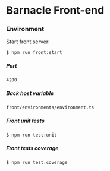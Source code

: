 # Barnacle Front-end

### Environment

Start front server:
```
$ npm run front:start
```
##### Port
```
4200
```
##### Back host variable
```
front/environments/environment.ts
```
##### Front unit tests
``` 
$ npm run test:unit
```
##### Front tests coverage
```
$ npm run test:coverage
```
